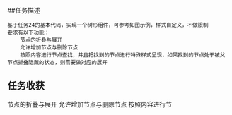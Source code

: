 ##任务描述
  
    基于任务24的基本代码，实现一个树形组件，可参考如图示例，样式自定义，不做限制
    要求有以下功能：
        节点的折叠与展开
        允许增加节点与删除节点
        按照内容进行节点查找，并且把找到的节点进行特殊样式呈现，如果找到的节点处于被父节点折叠隐藏的状态，则需要做对应的展开
## 任务收获
  节点的折叠与展开
        允许增加节点与删除节点
        按照内容进行节
